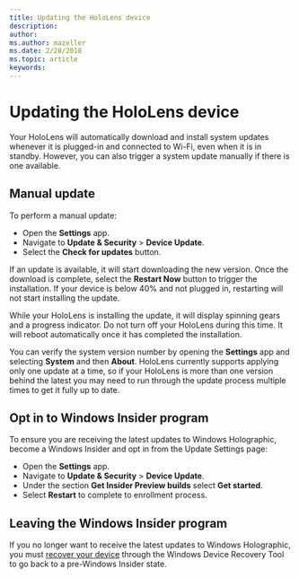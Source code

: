 ```yaml
---
title: Updating the HoloLens device
description: 
author: 
ms.author: mazeller
ms.date: 2/28/2018
ms.topic: article
keywords: 
---
```




# Updating the HoloLens device

Your HoloLens will automatically download and install system updates whenever it is plugged-in and connected to Wi-Fi, even when it is in standby. However, you can also trigger a system update manually if there is one available.

## Manual update

To perform a manual update:
* Open the **Settings** app.
* Navigate to **Update & Security** > **Device Update**.
* Select the **Check for updates** button.

If an update is available, it will start downloading the new version. Once the download is complete, select the **Restart Now** button to trigger the installation. If your device is below 40% and not plugged in, restarting will not start installing the update.

While your HoloLens is installing the update, it will display spinning gears and a progress indicator. Do not turn off your HoloLens during this time. It will reboot automatically once it has completed the installation.

You can verify the system version number by opening the **Settings** app and selecting **System** and then **About**. HoloLens currently supports applying only one update at a time, so if your HoloLens is more than one version behind the latest you may need to run through the update process multiple times to get it fully up to date.

## Opt in to Windows Insider program

To ensure you are receiving the latest updates to Windows Holographic, become a Windows Insider and opt in from the Update Settings page:
* Open the **Settings** app.
* Navigate to **Update & Security** > **Device Update**.
* Under the section **Get Insider Preview builds** select **Get started**.
* Select **Restart** to complete to enrollment process.

## Leaving the Windows Insider program

If you no longer want to receive the latest updates to Windows Holographic, you must [recover your device](reset-or-recover-your-hololens.md#perform-a-full-device-recovery) through the Windows Device Recovery Tool to go back to a pre-Windows Insider state.